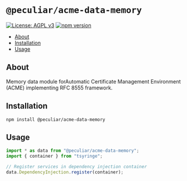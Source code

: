 # `@peculiar/acme-data-memory`

[![License: AGPL v3](https://img.shields.io/badge/License-AGPL%20v3-blue.svg)](https://www.gnu.org/licenses/agpl-3.0)
[![npm version](https://badge.fury.io/js/%40peculiar%2Facme-data-memory.svg)](https://badge.fury.io/js/%40peculiar%2Facme-data-mmory)

- [About](#about)
- [Installation](#installation)
- [Usage](#usage)

## About

Memory data module forAutomatic Certificate Management Environment (ACME) implementing RFC 8555 framework.

## Installation

```
npm install @peculiar/acme-data-memory
```

## Usage

```js
import * as data from "@peculiar/acme-data-memory";
import { container } from "tsyringe";

// Register services in dependency injection container
data.DependencyInjection.register(container);
```
